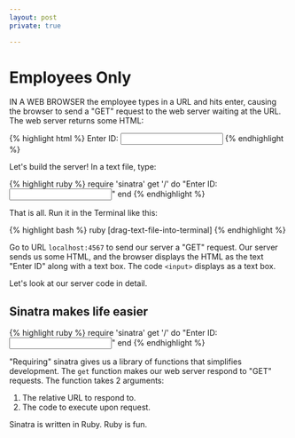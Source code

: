 ```yaml
---
layout: post
private: true

---
```


# Employees Only

IN A WEB BROWSER the employee types in a URL and hits enter, causing the browser to send a "GET" request to the web server waiting at the URL. The web server returns some HTML:

{% highlight html %}
Enter ID: <input>
{% endhighlight %}

Let's build the server! In a text file, type:

{% highlight ruby %}
require 'sinatra'
get '/' do
  "Enter ID: <input>"
end
{% endhighlight %}

That is all. Run it in the Terminal like this:

{% highlight bash %}
ruby [drag-text-file-into-terminal]
{% endhighlight %}

Go to URL `localhost:4567` to send our server a "GET" request. Our server sends us some HTML, and the browser displays the HTML as the text "Enter ID" along with a text box. The code `<input>` displays as a text box.

Let's look at our server code in detail.

## Sinatra makes life easier

{% highlight ruby %}
require 'sinatra'
get '/' do
  "Enter ID: <input>"
end
{% endhighlight %}

"Requiring" sinatra gives us a library of functions that simplifies development. The `get` function makes our web server respond to "GET" requests. The function takes 2 arguments:

1. The relative URL to respond to.
2. The code to execute upon request.

Sinatra is written in Ruby. Ruby is fun.


